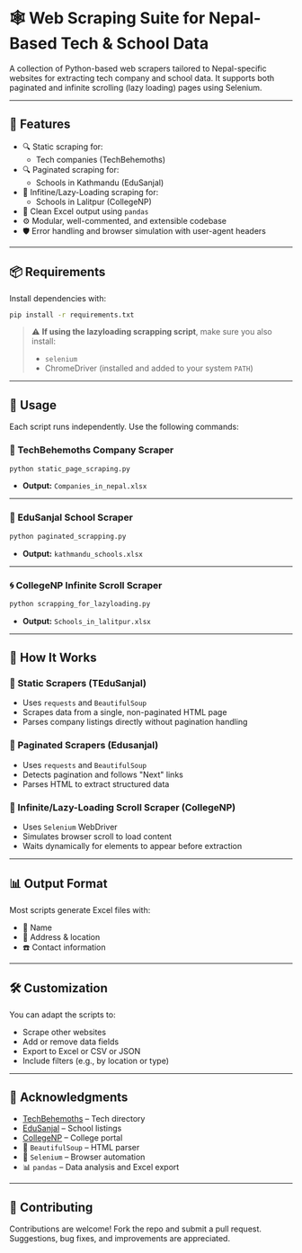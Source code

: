 # 🕸️ Web Scraping Suite for Nepal-Based Tech & School Data

A collection of Python-based web scrapers tailored to Nepal-specific websites for extracting tech company and school data. It supports both paginated and infinite scrolling (lazy loading) pages using Selenium.

---

## 🧩 Features

- 🔍 Static scraping for:
  - Tech companies (TechBehemoths)
- 🔍 Paginated scraping for:
  - Schools in Kathmandu (EduSanjal)
- 🔁 Infitine/Lazy-Loading scraping for:
  - Schools in Lalitpur (CollegeNP)
- 📄 Clean Excel output using `pandas`
- ⚙️ Modular, well-commented, and extensible codebase
- 🛡️ Error handling and browser simulation with user-agent headers

---

## 📦 Requirements

Install dependencies with:

```bash
pip install -r requirements.txt
```


> ⚠️ **If using the lazyloading scrapping script**, make sure you also install:
> 
> - `selenium`
> - ChromeDriver (installed and added to your system `PATH`)

---

## 🚀 Usage

Each script runs independently. Use the following commands:

### 🏢 TechBehemoths Company Scraper

```bash
python static_page_scraping.py
```

- **Output:** `Companies_in_nepal.xlsx`

---

### 🏫 EduSanjal School Scraper

```bash
python paginated_scrapping.py
```

- **Output:** `kathmandu_schools.xlsx`

---

### 🌀 CollegeNP Infinite Scroll Scraper

```bash
python scrapping_for_lazyloading.py
```

- **Output:** `Schools_in_lalitpur.xlsx`

---

## 🔧 How It Works

### 🧭 Static Scrapers (TEduSanjal)

- Uses `requests` and `BeautifulSoup`
- Scrapes data from a single, non-paginated HTML page
- Parses company listings directly without pagination handling

### 🧭 Paginated Scrapers (Edusanjal)

- Uses `requests` and `BeautifulSoup`
- Detects pagination and follows "Next" links
- Parses HTML to extract structured data

### 🔄 Infinite/Lazy-Loading Scroll Scraper (CollegeNP)

- Uses `Selenium` WebDriver
- Simulates browser scroll to load content
- Waits dynamically for elements to appear before extraction

---

## 📊 Output Format

Most scripts generate Excel files with:
- 📌 Name
- 📍 Address & location
- ☎️ Contact information

---

## 🛠️ Customization

You can adapt the scripts to:
- Scrape other websites
- Add or remove data fields
- Export to Excel or CSV or JSON
- Include filters (e.g., by location or type)

---

## 🙌 Acknowledgments

- [TechBehemoths](https://techbehemoths.com) – Tech directory
- [EduSanjal](https://edusanjal.com) – School listings
- [CollegeNP](https://collegenp.com) – College portal
- 🐍 `BeautifulSoup` – HTML parser
- 🤖 `Selenium` – Browser automation
- 📊 `pandas` – Data analysis and Excel export

---


## 🤝 Contributing

Contributions are welcome! Fork the repo and submit a pull request. Suggestions, bug fixes, and improvements are appreciated.
